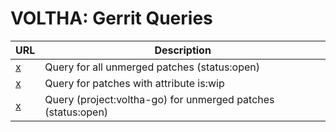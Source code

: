 VOLTHA: Gerrit Queries
======================

| URL | Description |
| --- | ----------- |
| [x](https://gerrit.opencord.org/q/status:open) | Query for all unmerged patches (status:open) |
| [x](https://gerrit.opencord.org/q/status:open+-is:wip) | Query for patches with attribute is:wip |
| [x](https://gerrit.opencord.org/q/project:voltha-go+status:open) | Query (project:voltha-go) for unmerged patches (status:open) |
